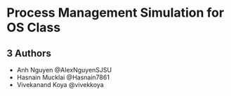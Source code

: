 <h1> Process Management Simulation for OS Class </h1>
<h2> 3 Authors </h2>
 <ul>
   <li> Anh Nguyen @AlexNguyenSJSU </li>
   <li> Hasnain Mucklai @Hasnain7861 </li>
   <li> Vivekanand Koya @vivekkoya </li>
 </ul>
